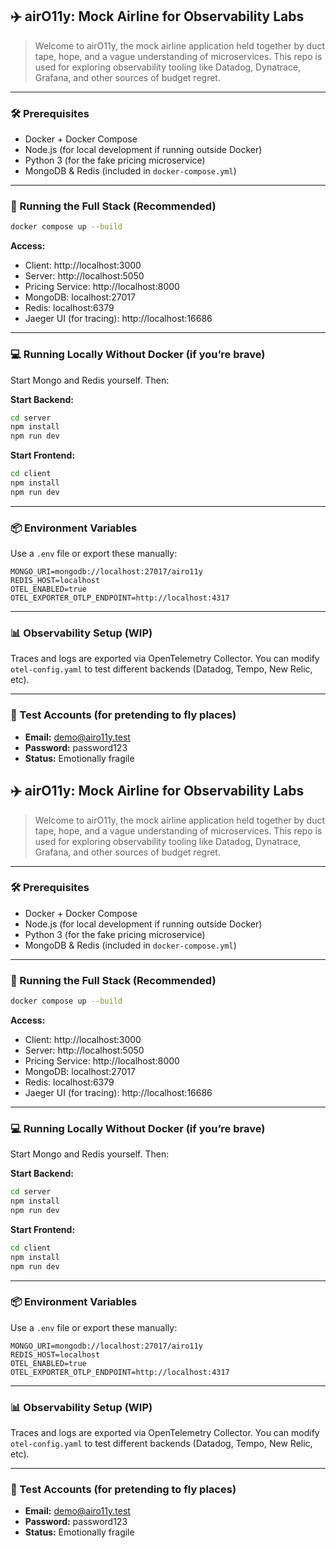 ## ✈️ airO11y: Mock Airline for Observability Labs

> Welcome to airO11y, the mock airline application held together by duct tape, hope, and a vague understanding of microservices. This repo is used for exploring observability tooling like Datadog, Dynatrace, Grafana, and other sources of budget regret.

---

### 🛠️ Prerequisites

- Docker + Docker Compose
- Node.js (for local development if running outside Docker)
- Python 3 (for the fake pricing microservice)
- MongoDB & Redis (included in `docker-compose.yml`)

---

### 🚀 Running the Full Stack (Recommended)

```bash
docker compose up --build
```

**Access:**

- Client: http://localhost:3000  
- Server: http://localhost:5050  
- Pricing Service: http://localhost:8000  
- MongoDB: localhost:27017  
- Redis: localhost:6379  
- Jaeger UI (for tracing): http://localhost:16686  

---

### 💻 Running Locally Without Docker (if you’re brave)

Start Mongo and Redis yourself. Then:

**Start Backend:**
```bash
cd server
npm install
npm run dev
```

**Start Frontend:**
```bash
cd client
npm install
npm run dev
```

---

### 📦 Environment Variables

Use a `.env` file or export these manually:

```env
MONGO_URI=mongodb://localhost:27017/airo11y
REDIS_HOST=localhost
OTEL_ENABLED=true
OTEL_EXPORTER_OTLP_ENDPOINT=http://localhost:4317
```

---

### 📊 Observability Setup (WIP)

Traces and logs are exported via OpenTelemetry Collector. You can modify `otel-config.yaml` to test different backends (Datadog, Tempo, New Relic, etc).

---

### 🤖 Test Accounts (for pretending to fly places)

- **Email:** demo@airo11y.test  
- **Password:** password123  
- **Status:** Emotionally fragile  
## ✈️ airO11y: Mock Airline for Observability Labs

> Welcome to airO11y, the mock airline application held together by duct tape, hope, and a vague understanding of microservices. This repo is used for exploring observability tooling like Datadog, Dynatrace, Grafana, and other sources of budget regret.

---

### 🛠️ Prerequisites

- Docker + Docker Compose
- Node.js (for local development if running outside Docker)
- Python 3 (for the fake pricing microservice)
- MongoDB & Redis (included in `docker-compose.yml`)

---

### 🚀 Running the Full Stack (Recommended)

```bash
docker compose up --build
```

**Access:**

- Client: http://localhost:3000  
- Server: http://localhost:5050  
- Pricing Service: http://localhost:8000  
- MongoDB: localhost:27017  
- Redis: localhost:6379  
- Jaeger UI (for tracing): http://localhost:16686  

---

### 💻 Running Locally Without Docker (if you’re brave)

Start Mongo and Redis yourself. Then:

**Start Backend:**
```bash
cd server
npm install
npm run dev
```

**Start Frontend:**
```bash
cd client
npm install
npm run dev
```

---

### 📦 Environment Variables

Use a `.env` file or export these manually:

```env
MONGO_URI=mongodb://localhost:27017/airo11y
REDIS_HOST=localhost
OTEL_ENABLED=true
OTEL_EXPORTER_OTLP_ENDPOINT=http://localhost:4317
```

---

### 📊 Observability Setup (WIP)

Traces and logs are exported via OpenTelemetry Collector. You can modify `otel-config.yaml` to test different backends (Datadog, Tempo, New Relic, etc).

---

### 🤖 Test Accounts (for pretending to fly places)

- **Email:** demo@airo11y.test  
- **Password:** password123  
- **Status:** Emotionally fragile  
